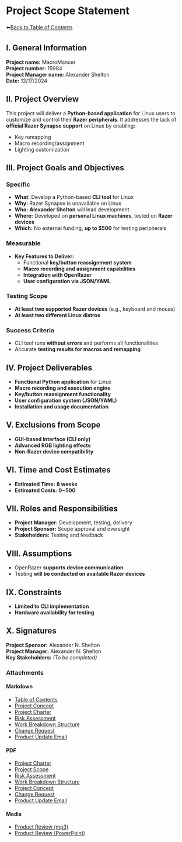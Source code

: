 # Project Scope Statement
⬅️[Back to Table of Contents](table_of_contents.md)

## I. General Information  

**Project name:** MacroMancer  
**Project number:** 15984  
**Project Manager name:** Alexander Shelton  
**Date:** 12/17/2024  

## II. Project Overview  

This project will deliver a **Python-based application** for Linux users to customize and control their **Razer peripherals**. It addresses the lack of **official Razer Synapse support** on Linux by enabling:  

- Key remapping  
- Macro recording/assignment  
- Lighting customization  

## III. Project Goals and Objectives  

### **Specific**  
- **What:** Develop a Python-based **CLI tool** for Linux  
- **Why:** Razer Synapse is unavailable on Linux  
- **Who:** **Alexander Shelton** will lead development  
- **Where:** Developed on **personal Linux machines**, tested on **Razer devices**  
- **Which:** No external funding, **up to $500** for testing peripherals  

### **Measurable**  
- **Key Features to Deliver:**  
  - Functional **key/button reassignment system**  
  - **Macro recording and assignment capabilities**  
  - **Integration with OpenRazer**  
  - **User configuration via JSON/YAML**  

### **Testing Scope**  
- **At least two supported Razer devices** (e.g., keyboard and mouse)  
- **At least two different Linux distros**  

### **Success Criteria**  
- CLI tool runs **without errors** and performs all functionalities  
- Accurate **testing results for macros and remapping**  

## IV. Project Deliverables  

- **Functional Python application** for Linux  
- **Macro recording and execution engine**  
- **Key/button reassignment functionality**  
- **User configuration system (JSON/YAML)**  
- **Installation and usage documentation**  

## V. Exclusions from Scope  

- **GUI-based interface (CLI only)**  
- **Advanced RGB lighting effects**  
- **Non-Razer device compatibility**  

## VI. Time and Cost Estimates  

- **Estimated Time:** **8 weeks**  
- **Estimated Costs:** **$0-$500**  

## VII. Roles and Responsibilities  

- **Project Manager:** Development, testing, delivery  
- **Project Sponsor:** Scope approval and oversight  
- **Stakeholders:** Testing and feedback  

## VIII. Assumptions  

- OpenRazer **supports device communication**  
- Testing **will be conducted on available Razer devices**  

## IX. Constraints  

- **Limited to CLI implementation**  
- **Hardware availability for testing**  

## X. Signatures  

**Project Sponsor:** Alexander N. Shelton  
**Project Manager:** Alexander N. Shelton  
**Key Stakeholders:** _(To be completed)_

### Attachments  

#### Markdown
- [Table of Contents](table_of_contents.md)
- [Project Concept](project_concept.md)
- [Project Charter](project_charter.md)
- [Risk Assessment](risk_assessment.md)
- [Work Breakdown Structure](work_breakdown_structure.md)
- [Change Request](change_request.md)
- [Product Update Email](product_update_email.md)

#### PDF
- [Project Charter](project_charter.pdf)
- [Project Scope](project_scope.pdf)
- [Risk Assessment](risk_assessment.pdf)
- [Work Breakdown Structure](work_breakdown_structure.pdf)
- [Project Concept](project_concept.pdf)
- [Change Request](change_request.pdf)
- [Product Update Email](product_update_email.pdf)

#### Media 
- [Product Review (mp3)](product_review_recording.mp3)
- [Product Review (PowerPoint)](product_review_presentation.pdf)